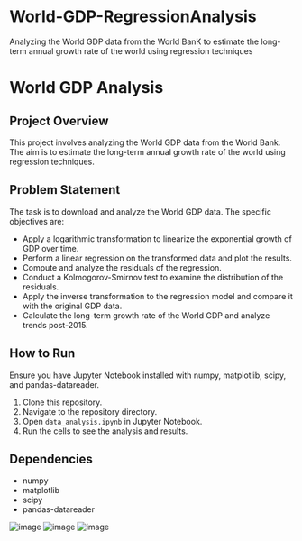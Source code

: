 # World-GDP-RegressionAnalysis
Analyzing the World GDP data from the World BanK to estimate the long-term annual growth rate of the world using regression techniques
# World GDP Analysis

## Project Overview
This project involves analyzing the World GDP data from the World Bank. The aim is to estimate the long-term annual growth rate of the world using regression techniques. 

## Problem Statement
The task is to download and analyze the World GDP data. The specific objectives are:
- Apply a logarithmic transformation to linearize the exponential growth of GDP over time.
- Perform a linear regression on the transformed data and plot the results.
- Compute and analyze the residuals of the regression.
- Conduct a Kolmogorov-Smirnov test to examine the distribution of the residuals.
- Apply the inverse transformation to the regression model and compare it with the original GDP data.
- Calculate the long-term growth rate of the World GDP and analyze trends post-2015.

## How to Run
Ensure you have Jupyter Notebook installed with numpy, matplotlib, scipy, and pandas-datareader.

1. Clone this repository.
2. Navigate to the repository directory.
3. Open `data_analysis.ipynb` in Jupyter Notebook.
4. Run the cells to see the analysis and results.

## Dependencies
- numpy
- matplotlib
- scipy
- pandas-datareader

  
![image](https://github.com/GitWithNeeraj/World-GDP-RegressionAnalysis/assets/84373485/cbafed09-03e9-48a8-b2a6-2dd5b65c6a2d)
![image](https://github.com/GitWithNeeraj/World-GDP-RegressionAnalysis/assets/84373485/0866d212-fe61-4a43-b90e-121c255a6bb7)
![image](https://github.com/GitWithNeeraj/World-GDP-RegressionAnalysis/assets/84373485/fc5405e4-70e9-4b40-9b99-1771fad348ee)
